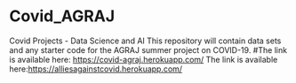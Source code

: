 # Covid_AGRAJ
Covid Projects - Data Science and AI
This repository will contain data sets and any starter code for the AGRAJ summer project on COVID-19.
#The link is available here: https://covid-agraj.herokuapp.com/
The link is available here:https://alliesagainstcovid.herokuapp.com/
